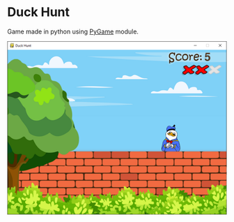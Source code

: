 # Duck Hunt

Game made in python using [PyGame](https://pypi.org/project/pygame/) module.

![game](gameplay.png)

